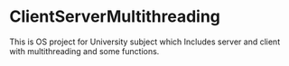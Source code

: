 # ClientServerMultithreading
This is OS project for University subject which Includes server and client with multithreading and some functions.
